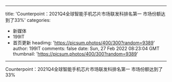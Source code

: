 
---
title: 'Counterpoint：2021Q4全球智能手机芯片市场联发科排名第一  市场份额达到了33%'
categories: 
 - 新媒体
 - 199IT
 - 首页更新
headimg: 'https://picsum.photos/400/300?random=9389'
author: 199IT
comments: false
date: Sun, 27 Feb 2022 08:23:04 GMT
thumbnail: 'https://picsum.photos/400/300?random=9389'
---

<div>   
Counterpoint：2021Q4全球智能手机芯片市场联发科排名第一  市场份额达到了33%  
</div>
            